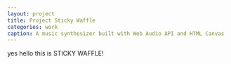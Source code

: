 ```yaml
---
layout: project
title: Project Sticky Waffle
categories: work
caption: A music synthesizer built with Web Audio API and HTML Canvas
---
```


yes hello this is STICKY WAFFLE!